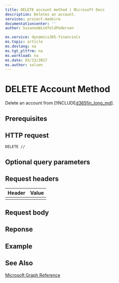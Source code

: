 ```yaml
---
title: DELETE account method | Microsoft Docs
description: Deletes an account.
services: project-madeira
documentationcenter: ''
author: SusanneWindfeldPedersen

ms.service: dynamics365-financials
ms.topic: article
ms.devlang: na
ms.tgt_pltfrm: na
ms.workload: na
ms.date: 03/13/2017
ms.author: solsen
---
```


# DELETE Account Method
Delete an account from [!INCLUDE[d365fin_long_md](../dynamics-nav/includes/d365fin_long_md.md)].

## Prerequisites

## HTTP request
```
DELETE //
```
## Optional query parameters

## Request headers

|Header|Value|
|------|-----|
|||

## Request body

## Reponse

## Example

## See Also
[Microsoft Graph Reference](graph-reference.md)  